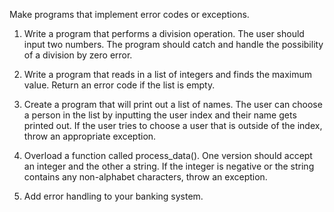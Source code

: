 Make programs that implement error codes or exceptions.

1. Write a program that performs a division operation. 
The user should input two numbers. 
The program should catch and handle the possibility of a division by zero error. 

2. Write a program that reads in a list of integers and finds the maximum value. 
Return an error code if the list is empty.

3. Create a program that will print out a list of names. 
The user can choose a person in the list by inputting the user index and their name gets printed out. 
If the user tries to choose a user that is outside of the index, throw an appropriate exception. 

4. Overload a function called process_data(). 
One version should accept an integer and the other a string. 
If the integer is negative or the string contains any non-alphabet characters, throw an exception.

5. Add error handling to your banking system.
